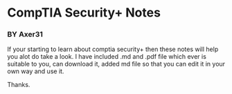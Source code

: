 # CompTIA Security+ Notes
### BY Axer31
If your starting to learn about comptia security+ then these notes will help you alot do take a look. I have included .md and .pdf file which ever is suitable to you, can download it, added md file so that you can edit it in your own way and use it.

Thanks.
